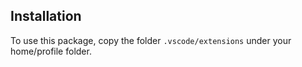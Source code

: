 ﻿## Installation
To use this package, copy the folder `.vscode/extensions` under your home/profile folder.